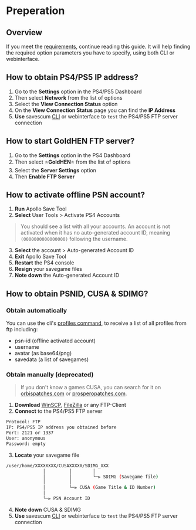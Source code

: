 # Preperation

## Overview
If you meet the [requirements](/guide/quick-start#requirements), continue reading this guide. It will help finding the required option parameters you have to specify, using both CLI or webinterface.

## How to obtain PS4/PS5 IP address?

1. Go to the **Settings** option in the PS4/PS5 Dashboard
2. Then select **Network** from the list of options
3. Select the **View Connection Status** option
4. On the **View Connection Status** page you can find the **IP Address**
5. **Use** savescum [CLI](http://127.0.0.1:5173/cli/commands#savescum-ftp-test) or webinterface to `test` the PS4/PS5 FTP server connection

## How to start GoldHEN FTP server?

1. Go to the **Settings** option in the PS4 Dashboard
2. Then select :star:**GoldHEN**:star:  from the list of options
3. Select the **Server Settings** option
4. Then **Enable FTP Server**

## How to activate offline PSN account?

1. **Run** Apollo Save Tool
2. **Select** User Tools > Activate PS4 Accounts

> You should see a list with all your accounts. An account is not activated when it has no auto-generated account ID, meaning `(0000000000000000)` following the username.

3. **Select** the account > Auto-generated Account ID
4. **Exit** Apollo Save Tool
5. **Restart** the PS4 console
6. **Resign** your savegame files
7. **Note down** the Auto-generated Account ID

## How to obtain PSNID, CUSA & SDIMG?

### Obtain automatically

You can use the cli's [profiles command](/cli/commands#savescum-ftp-profiles), to receive a list of all profiles from ftp including:

- psn-id (offline activated account)
- username
- avatar (as base64/png)
- savedata (a list of savegames)

### Obtain manually (deprecated)

> If you don't know a games CUSA, you can search for it on [orbispatches.com](https://orbispatches.com) or [prosperopatches.com](https://prosperopatches.com/).

1. **Download** [WinSCP](https://winscp.net/eng/download.php), [FileZilla](https://filezilla-project.org/) or any FTP-Client
2. **Connect** to the PS4/PS5 FTP server

```sh
Protocol: FTP
IP: PS4/PS5 IP address you obtained before
Port: 2121 or 1337
User: anonymous
Password: empty
```

3. **Locate** your savegame file

```sh
/user/home/XXXXXXXX/CUSAXXXXX/SDIMG_XXX
              │         │        │
              │         │        └─⫸ SDIMG (Savegame file)
              │         │
              │         └─⫸ CUSA (Game Title & ID Number)
              │
              └─⫸ PSN Account ID
```

4. **Note down** CUSA & SDIMG
5. **Use** savescum [CLI](http://127.0.0.1:5173/cli/commands#savescum-ftp-test) or webinterface to `test` the PS4/PS5 FTP server connection
